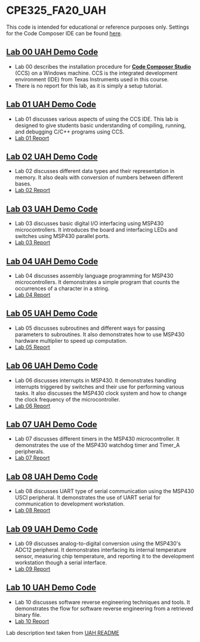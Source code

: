 # CPE325_FA20_UAH
This code is intended for educational or reference purposes only. Settings for the Code Composer IDE can be found [here](Course_Files/CCS_SETTINGS.md).

## [Lab 00 UAH Demo Code](https://github.com/uah-lacasa/CPE325_MSP430f5529/tree/master/Lab00)
- Lab 00 describes the installation procedure for [**Code Composer Studio**](https://www.ti.com/tool/CCSTUDIO) (CCS) on a Windows machine. CCS is the integrated  development environment (IDE) from Texas Instruments used in this course.
- There is no report for this lab, as it is simply a setup tutorial.

## [Lab 01 UAH Demo Code](https://github.com/uah-lacasa/CPE325_MSP430f5529/tree/master/Lab01)
- Lab 01 discusses various aspects of using the CCS IDE. This lab is designed to give students basic understanding of compiling, running, and debugging C/C++ programs using CCS.
- [Lab 01 Report](Course_Files/Reports/Thornton_David_Lab_01_Report.pdf)

## [Lab 02 UAH Demo Code](https://github.com/uah-lacasa/CPE325_MSP430f5529/tree/master/Lab02)
- Lab 02 discusses different data types and their representation in memory. It also deals with conversion of numbers between different bases.
- [Lab 02 Report](Course_Files/Reports/Thornton_David_Lab_02_Report.pdf)

## [Lab 03 UAH Demo Code](https://github.com/uah-lacasa/CPE325_MSP430f5529/tree/master/Lab03)
- Lab 03 discusses basic digital I/O interfacing using MSP430 microcontrollers. It introduces the board and interfacing LEDs and switches using MSP430 parallel ports.
- [Lab 03 Report](Course_Files/Reports/Thornton_David_Lab_03_Report.pdf)

## [Lab 04 UAH Demo Code](https://github.com/uah-lacasa/CPE325_MSP430f5529/tree/master/Lab04)
- Lab 04 discusses assembly language programming for MSP430 microcontrollers. It demonstrates a simple program that counts the occurrences of a character in a string. 
- [Lab 04 Report](Course_Files/Reports/Thornton_David_Lab_04_Report.pdf)

## [Lab 05 UAH Demo Code](https://github.com/uah-lacasa/CPE325_MSP430f5529/tree/master/Lab05)
- Lab 05 discusses subroutines and different ways for passing parameters to subroutines. It also demonstrates how to use MSP430 hardware multiplier to speed up computation.
- [Lab 05 Report](Course_Files/Reports/Thornton_David_Lab_05_Report.pdf)

## [Lab 06 UAH Demo Code](https://github.com/uah-lacasa/CPE325_MSP430f5529/tree/master/Lab06)
- Lab 06 discusses interrupts in MSP430. It demonstrates handling interrupts triggered by switches and their use for performing various tasks. It also discusses the MSP430 clock system and how to change the clock frequency of the microcontroller.
- [Lab 06 Report](Course_Files/Reports/Thornton_David_Lab_06_Report.pdf)

## [Lab 07 UAH Demo Code](https://github.com/uah-lacasa/CPE325_MSP430f5529/tree/master/Lab07)
- Lab 07 discusses different timers in the MSP430 microcontroller. It demonstrates the use of the MSP430 watchdog timer and Timer_A peripherals.
- [Lab 07 Report](Course_Files/Reports/Thornton_David_Lab_07_Report.pdf)

## [Lab 08 UAH Demo Code](https://github.com/uah-lacasa/CPE325_MSP430f5529/tree/master/Lab08)
- Lab 08 discusses UART type of serial communication using the MSP430 USCI peripheral. It demonstrates the use of UART serial for communication to development workstation. 
- [Lab 08 Report](Course_Files/Reports/Thornton_David_Lab_08_Report.pdf)

## [Lab 09 UAH Demo Code](https://github.com/uah-lacasa/CPE325_MSP430f5529/tree/master/Lab09)
- Lab 09 discusses analog-to-digital conversion using the MSP430's ADC12 peripheral. It demonstrates interfacing its internal temperature sensor, measuring chip temperature, and reporting it to the development workstation though a serial interface. 
- [Lab 09 Report](Course_Files/Reports/Thornton_David_Lab_09_Report.pdf)

## [Lab 10 UAH Demo Code](https://github.com/uah-lacasa/CPE325_MSP430f5529/tree/master/Lab10)
- Lab 10 discusses software reverse engineering techniques and tools. It demonstrates the flow for software reverse engineering from a retrieved binary file.
- [Lab 10 Report](Course_Files/Reports/Thornton_David_Lab_10_Report.pdf)

Lab description text taken from [UAH README](https://github.com/uah-lacasa/CPE325_MSP430f5529/blob/master/README.md)
